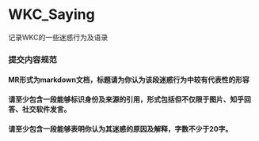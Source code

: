# WKC_Saying
记录WKC的一些迷惑行为及语录

### 提交内容规范

#### MR形式为markdown文档，标题请为你认为该段迷惑行为中较有代表性的形容
#### 请至少包含一段能够标识身份及来源的引用，形式包括但不仅限于图片、知乎回答、社交软件发言。
#### 请至少包含一段能够表明你认为其迷惑的原因及解释，字数不少于20字。
